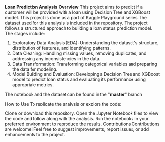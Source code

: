 **Loan Prediction Analysis** 
**Overview** 
This project aims to predict if a customer will be provided with a loan using Decision Tree and XGBoost model. This project is done as a part of Kaggle Playground series 
The dataset used for this analysis is included in the repository. 
The project follows a structured approach to building a loan status prediction model. 
The stages include: 
1. Exploratory Data Analysis (EDA): Understanding the dataset's structure, distribution of features, and identifying patterns. 
2. Data Cleaning: Handling missing values, removing duplicates, and addressing any inconsistencies in the data.
3. Data Transformation: Transforming categorical variables and preparing the data for modeling.
4. Model Building and Evaluation: Developing a Decision Tree and XGBoost model to predict loan status and evaluating its performance using appropriate metrics.

The notebook and the dataset can be found in the "**master**" branch

How to Use To replicate the analysis or explore the code:

Clone or download this repository.
Open the Jupyter Notebook files to view the code and follow along with the analysis.
Run the notebooks in your preferred environment to reproduce the results.
Contributions Contributions are welcome! Feel free to suggest improvements, report issues, or add enhancements to the project.
